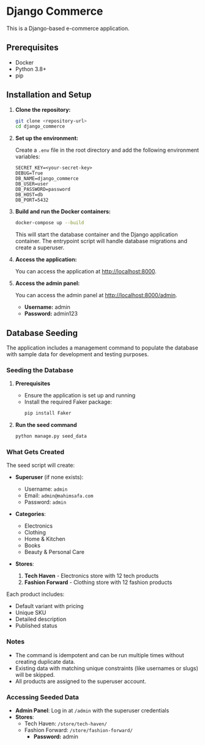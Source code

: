 # Django Commerce

This is a Django-based e-commerce application.

## Prerequisites

- Docker
- Python 3.8+
- pip

## Installation and Setup

1.  **Clone the repository:**

    ```bash
    git clone <repository-url>
    cd django_commerce
    ```

2.  **Set up the environment:**

    Create a `.env` file in the root directory and add the following environment variables:

    ```
    SECRET_KEY=<your-secret-key>
    DEBUG=True
    DB_NAME=django_commerce
    DB_USER=user
    DB_PASSWORD=password
    DB_HOST=db
    DB_PORT=5432
    ```

3.  **Build and run the Docker containers:**

    ```bash
    docker-compose up --build
    ```

    This will start the database container and the Django application container. The entrypoint script will handle database migrations and create a superuser.

4.  **Access the application:**

    You can access the application at [http://localhost:8000](http://localhost:8000).

5.  **Access the admin panel:**

    You can access the admin panel at [http://localhost:8000/admin](http://localhost:8000/admin).

    - **Username:** admin
    - **Password:** admin123

## Database Seeding

The application includes a management command to populate the database with sample data for development and testing purposes.

### Seeding the Database

1. **Prerequisites**
   - Ensure the application is set up and running
   - Install the required Faker package:
     ```bash
     pip install Faker
     ```

2. **Run the seed command**
   ```bash
   python manage.py seed_data
   ```

### What Gets Created

The seed script will create:

- **Superuser** (if none exists):
  - Username: `admin`
  - Email: `admin@mahimsafa.com`
  - Password: `admin`

- **Categories**:
  - Electronics
  - Clothing
  - Home & Kitchen
  - Books
  - Beauty & Personal Care

- **Stores**:
  1. **Tech Haven** - Electronics store with 12 tech products
  2. **Fashion Forward** - Clothing store with 12 fashion products

Each product includes:
- Default variant with pricing
- Unique SKU
- Detailed description
- Published status

### Notes

- The command is idempotent and can be run multiple times without creating duplicate data.
- Existing data with matching unique constraints (like usernames or slugs) will be skipped.
- All products are assigned to the superuser account.

### Accessing Seeded Data

- **Admin Panel**: Log in at `/admin` with the superuser credentials
- **Stores**:
  - Tech Haven: `/store/tech-haven/`
  - Fashion Forward: `/store/fashion-forward/`
    - **Password:** admin
